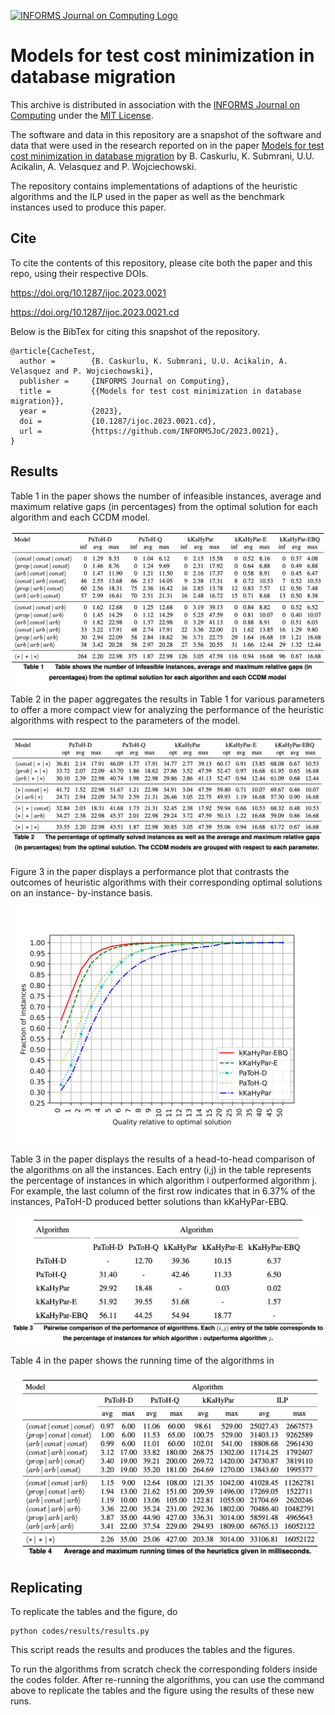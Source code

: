 [![INFORMS Journal on Computing Logo](https://INFORMSJoC.github.io/logos/INFORMS_Journal_on_Computing_Header.jpg)](https://pubsonline.informs.org/journal/ijoc)

# Models for test cost minimization in database migration

This archive is distributed in association with the [INFORMS Journal on
Computing](https://pubsonline.informs.org/journal/ijoc) under the [MIT License](LICENSE).

The software and data in this repository are a snapshot of the software and data
that were used in the research reported on in the paper 
[Models for test cost minimization in database migration](https://doi.org/10.1287/ijoc.2019.0000) by B. Caskurlu, K. Submrani, U.U. Acikalin, A. Velasquez and P. Wojciechowski. 

The repository contains implementations of adaptions of the heuristic algorithms and the ILP used in the paper as well as the benchmark instances used to produce this paper.

## Cite

To cite the contents of this repository, please cite both the paper and this repo, using their respective DOIs.

https://doi.org/10.1287/ijoc.2023.0021

https://doi.org/10.1287/ijoc.2023.0021.cd

Below is the BibTex for citing this snapshot of the repository.

```
@article{CacheTest,
  author =        {B. Caskurlu, K. Submrani, U.U. Acikalin, A. Velasquez and P. Wojciechowski},
  publisher =     {INFORMS Journal on Computing},
  title =         {{Models for test cost minimization in database migration}},
  year =          {2023},
  doi =           {10.1287/ijoc.2023.0021.cd},
  url =           {https://github.com/INFORMSJoC/2023.0021},
}  
```


## Results

Table 1 in the paper shows the number of infeasible instances, average and maximum relative gaps (in
percentages) from the optimal solution for each algorithm and each CCDM model.

![Table 1](results/Table_1.png)


Table 2 in the paper aggregates the results in Table 1 for various parameters to offer a more compact view for analyzing the performance of the heuristic algorithms with respect to the parameters of the model.

![Table 2](results/Table_2.png)


Figure 3 in the paper displays a performance plot that contrasts
the outcomes of heuristic algorithms with their corresponding optimal solutions on an instance-
by-instance basis.

<img src="results/perf_plot.png" alt="Figure 3" width="600">

Table 3 in the paper displays the results of a head-to-head comparison of the algorithms on all the instances. Each entry (i,j) in the table represents the percentage of instances in which algorithm i outperformed algorithm j. For example, the last column of the first row indicates that in 6.37% of the instances, PaToH-D produced better solutions than kKaHyPar-EBQ.

![Table 3](results/Table_3.png)

Table 4 in the paper shows the running time of the algorithms in

![Table 4](results/Table_4.png)

## Replicating

To replicate the tables and the figure, do

```
python codes/results/results.py
```
This script reads the results and produces the tables and the figures.

To run the algorithms from scratch check the corresponding folders inside the codes folder. After re-running the algorithms, you can use the command above to replicate the tables and the figure using the results of these new runs.